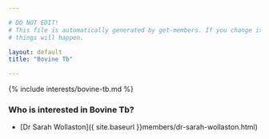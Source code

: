 ```yaml
---

# DO NOT EDIT!
# This file is automatically generated by get-members. If you change it, bad
# things will happen.

layout: default
title: "Bovine Tb"

---
```


{% include interests/bovine-tb.md %}

### Who is interested in Bovine Tb?


* [Dr Sarah Wollaston]({ site.baseurl }}members/dr-sarah-wollaston.html)
